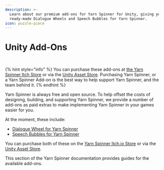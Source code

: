 ```yaml
---
description: >-
  Learn about our premium add-ons for Yarn Spinner for Unity, giving you
  ready-made Dialogue Wheels and Speech Bubbles for Yarn Spinner.
icon: puzzle-piece
---
```


# Unity Add-Ons

<div><figure><img src="../../.gitbook/assets/Dialogue Wheel - Itch Cover.png" alt=""><figcaption></figcaption></figure> <figure><img src="../../.gitbook/assets/Speech Bubbles - Itch Cover (1).png" alt=""><figcaption></figcaption></figure></div>

{% hint style="info" %}
You can purchase these add-ons at [the Yarn Spinner Itch Store](https://yarnspinnertool.itch.io) or via the [Unity Asset Store](https://assetstore.unity.com/publishers/91946). Purchasing Yarn Spinner, or a Yarn Spinner Add-on is the best way to help support Yarn Spinner, and the team behind it.
{% endhint %}

Yarn Spinner is always free and open source. To help offset the costs of designing, building, and supporting Yarn Spinner, we provide a number of add-ons as paid extras to make implementing Yarn Spinner in your games easier for you.

At the moment, these include:

* [Dialogue Wheel for Yarn Spinner](dialogue-wheel/)
* [Speech Bubbles for Yarn Spinner](speech-bubbles/)

You can purchase both of these on the [Yarn Spinner Itch.io Store](https://yarnspinner.itch.io/) or via the [Unity Asset Store](https://assetstore.unity.com/publishers/91946).

This section of the Yarn Spinner documentation provides guides for the available add-ons.
